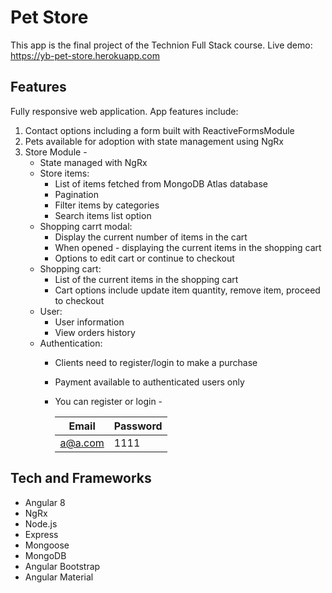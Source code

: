 # Pet Store

This app is the final project of the Technion Full Stack course.
Live demo: https://yb-pet-store.herokuapp.com

## Features
Fully responsive web application.
App features include:
 1. Contact options including a form built with ReactiveFormsModule
 2. Pets available for adoption with state management using NgRx
 3. Store Module - 
     * State managed with NgRx
     * Store items:
       - List of items fetched from MongoDB Atlas database
       - Pagination
       - Filter items by categories 
       - Search items list option
     * Shopping carrt modal:
       - Display the current number of items in the cart
       - When opened - displaying the current items in the shopping cart
       - Options to edit cart or continue to checkout 
     * Shopping cart:
       - List of the current items in the shopping cart
       - Cart options include update item quantity, remove item, proceed to checkout
     * User:
       - User information
       - View orders history
     * Authentication:
       - Clients need to register/login to make a purchase 
       - Payment available to authenticated users only
       - You can register or login - 
     
     
           Email        | Password
           ------------ | -------------
           a@a.com      | 1111


## Tech and Frameworks
  * Angular 8
  * NgRx
  * Node.js
  * Express
  * Mongoose
  * MongoDB
  * Angular Bootstrap 
  * Angular Material

